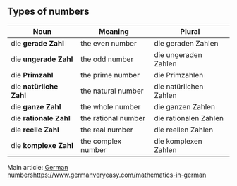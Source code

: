 ## Types of numbers

| Noun                    | Meaning             | Plural                 |
| ----------------------- | ------------------- | ---------------------- |
| die **gerade Zahl**     | the even number     | die geraden Zahlen     |
| die **ungerade Zahl**   | the odd number      | die ungeraden Zahlen   |
| die **Primzahl**        | the prime number    | die Primzahlen         |
| die **natürliche Zahl** | the natural number  | die natürlichen Zahlen |
| die **ganze Zahl**      | the whole number    | die ganzen Zahlen      |
| die **rationale Zahl**  | the rational number | die rationalen Zahlen  |
| die **reelle Zahl**     | the real number     | die reellen Zahlen     |
| die **komplexe Zahl**   | the complex number  | die komplexen Zahlen   |

Main article: [German numbers](https://www.germanveryeasy.com/numbers-in-german)https://www.germanveryeasy.com/mathematics-in-german
